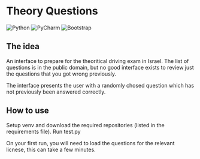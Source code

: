 # Theory Questions
![Python](https://img.shields.io/badge/python-3670A0?style=Flat-square&logo=python&logoColor=ffdd54)
![PyCharm](https://img.shields.io/badge/pycharm-143?style=Flat-square&logo=pycharm&logoColor=black&color=black&labelColor=green)
![Bootstrap](https://img.shields.io/badge/bootstrap-%238511FA.svg?style=Flat-square&logo=bootstrap&logoColor=white)

## The idea
An interface to prepare for the theoritical driving exam in Israel. The list of questions is in the public domain, but no good interface exists to review just the questions that you got wrong previously.

The interface presents the user with a randomly chosed question which has not previously been answered correctly.

## How to use

Setup venv and download the required repositories (listed in the requirements file).
Run test.py

On your first run, you will need to load the questions for the relevant licnese, this can take a few minutes.
